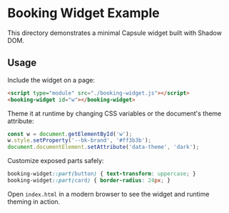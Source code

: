 # Booking Widget Example

This directory demonstrates a minimal Capsule widget built with Shadow DOM.

## Usage

Include the widget on a page:

```html
<script type="module" src="./booking-widget.js"></script>
<booking-widget id="w"></booking-widget>
```

Theme it at runtime by changing CSS variables or the document's theme attribute:

```js
const w = document.getElementById('w');
w.style.setProperty('--bk-brand', '#ff3b3b');
document.documentElement.setAttribute('data-theme', 'dark');
```

Customize exposed parts safely:

```css
booking-widget::part(button) { text-transform: uppercase; }
booking-widget::part(card) { border-radius: 24px; }
```

Open `index.html` in a modern browser to see the widget and runtime theming in action.
